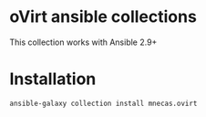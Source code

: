 # oVirt ansible collections
This collection works with Ansible 2.9+

# Installation
```bash
ansible-galaxy collection install mnecas.ovirt
```